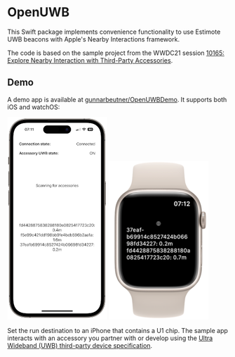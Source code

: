 # OpenUWB

This Swift package implements convenience functionality to use Estimote UWB beacons with Apple's Nearby Interactions framework.

The code is based on the sample project from the WWDC21 session [10165: Explore Nearby Interaction with Third-Party Accessories](https://developer.apple.com/wwdc21/10165).

## Demo

A demo app is available at [gunnarbeutner/OpenUWBDemo](https://github.com/gunnarbeutner/OpenUWBDemo). It supports both iOS and watchOS:

<p float="left">
    <img src="Documentation/openuwb-ios.png" style="width: 45%; max-width: 442" />
    <img src="Documentation/openuwb-watchos.png" style="width: 45%; max-width: 240" />
</p>

Set the run destination to an iPhone that contains a U1 chip. The sample app interacts with an accessory you partner with or develop using the [Ultra Wideband (UWB) third-party device specification](https://developer.apple.com/nearby-interaction).
